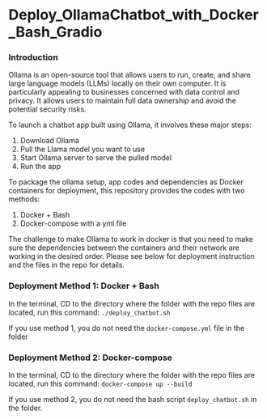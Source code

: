 # Deploy_OllamaChatbot_with_Docker_Bash_Gradio

### Introduction
Ollama is an open-source tool that allows users to run, create, and share large language models (LLMs) locally on their own computer.
It is particularly appealing to businesses concerned with data control and privacy. It allows users to maintain full data ownership and avoid the potential security risks.

To launch a chatbot app built using Ollama, it involves these major steps:

1. Download Ollama
2. Pull the Llama model you want to use
3. Start Ollama server to serve the pulled model
4. Run the app

To package the ollama setup, app codes and dependencies as Docker containers for deployment, this repository provides the codes with two methods:
1. Docker + Bash
2. Docker-compose with a yml file

The challenge to make Ollama to work in docker is that you need to make sure the dependencies between the containers and their network are working in the desired order.
Please see below for deployment instruction and the files in the repo for details.

### Deployment Method 1: Docker + Bash

In the terminal, CD to the directory where the folder with the repo files are located, run this command:
`./deploy_chatbot.sh`

If you use method 1, you do not need the `docker-compose.yml` file in the folder

### Deployment Method 2: Docker-compose

In the terminal, CD to the directory where the folder with the repo files are located, run this command:
`docker-compose up --build`

If you use method 2, you do not need the bash script `deploy_chatbot.sh` in the folder.
